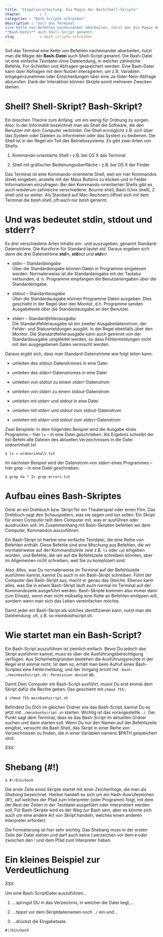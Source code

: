 ```yaml
---
title: "Stapelverarbeitung: Die Magie der Bash/Shell-Skripte"
chapter         : 3
categories : "Bash Scripte schreiben"
description : 'Soll das Terminal
eine Kette von Befehlen nacheinander abarbeiten, nutzt man die Magie der
**Bash-Datei** auch Shell-Script genannt.'
slug            : bash-scripte-schreiben
---
```

Soll das Terminal eine Kette von Befehlen nacheinander abarbeiten, nutzt
man die Magie der **Bash-Datei** auch Shell-Script genannt. Die
Bash-Datei ist eine einfache Textdatei ohne Dateiendung, in welcher
zahlreiche Befehle, For-Schleifen und Abfragen gespeichert werden. Eine
Bash-Datei kann über Abfragen mit dem Nutzer interagieren, um z.B.
Variablen entgegenzunehmen oder Entscheidungen über eine
Ja-Oder-Nein-Abfrage abzurufen. Dank der Interaktion können Skripte
somit mehreren Zwecken dienen.
<!--more-->

# Shell? Shell-Skript? Bash-Skript?

Ein bisschen Theorie zum Anfang, um ein wenig für Ordnung zu sorgen.
Also: In der Informatik bezeichnet man als Shell die Software, die den
Benutzer mit dem Computer verbindet. Die Shell ermöglicht z.B. sich über
das System oder Dateien zu informieren oder das System zu bedienen. Die
Shell ist in der Regel ein Teil des Betriebssystems. Es gibt zwei Arten
von Shells:

1.  Kommando-orientierte Shell › z.B. bei OS X das Terminal

2.  Shell mit grafischer Bedienungsoberfläche › z.B. bei OS X der Finder

Das Terminal ist eine Kommando-orientierte Shell, weil wir hier
Kommandos direkt eingeben, anstelle mit der Maus Buttons zu klicken und
in Felder Informationen einzutragen. Bei den Kommando-orientierten
Shells gibt es auch wiederum zahlreiche verschiedene: Bourne shell, Bash
(Unix shell), Z shell und so weiter. Als Standard auf Mac-Rechnern
öffnet sich mit dem Terminal die *bash shell*, oft auch nur *bash*
genannt.

# Und was bedeutet stdin, stdout und stderr?

Es drei verschiedene Arten Inhalte ein- und auszugeben, genannt
Standard-Datenströme. Die Kurzform für Standard lautet *std*. Daraus
ergeben sich dann die drei Datenströme ***std**in*, ***std**out* und
***std**err*.

  - stdin – Standard*eingabe*  
    Über die Standardeingabe können Daten in Programme eingelesen
    werden. Normalerweise ist die Standardeingabe mit der Tastatur
    verbunden, d. h. Programme empfangen die Benutzereingaben über die
    Standardeingabe.

  - stdout – Standard*ausgabe*  
    Über die Standardausgabe können Programme Daten ausgeben. Dies
    geschieht in der Regel über den Monitor, d.h. Programme senden
    Ausgabetexte über die Standardausgabe an den Benutzer.

  - stderr – Standard*fehlerausgabe*  
    Die Standardfehlerausgabe ist ein zweiter Ausgabedatenstrom, der
    Fehler- und Statusmeldungen ausgibt. In der Regel ebenfalls über den
    Monitor. Die Standardfehlerausgabe kann auch getrennt von der
    Standardausgabe umgeleitet werden, so dass Fehlermeldungen nicht mit
    den ausgegebenen Daten vermischt werden.

Daraus ergibt sich, dass man Standard-Datenströme wie folgt leiten kann:

  - umleiten des *stdout*-Datenstromes in eine Datei

  - umleiten des *stderr*-Datenstromes in eine Datei

  - umleiten von *stdout* zu einem *stderr*-Datenstrom

  - umleiten von *stderr* zu einem *stdout*-Datenstrom

  - umleiten mit *stderr* und *stdout* in eine Datei

  - umleiten mit *stderr* und *stdout* zum *stdout*-Datenstrom

  - umleiten mit *stderr* und *stdout* zum *stderr*-Datenstrom

Zwei Beispiele: In dem folgenden Beispiel wird die Ausgabe eines
Programms – hier `ls` – in eine Datei geschrieben. Als Ergebnis schreibt
der list-Befehl alle Dateien des aktuellen Verzeichnisses in die Datei
*ordnerinhalt.txt*

    $ ls > ordnerinhalt.txt

Im nächsten Beispiel wird der Datenstrom von *stderr* eines Programmes –
hier grep – in eine Datei geschrieben.

    $ grep da * 2> grep-errors.txt

# Aufbau eines Bash-Skriptes

Denk an ein Drehbuch bzw. Skript für ein Theaterspiel oder einen Film.
Das Drehbuch sagt den Schauspielern, was sie sagen und tun sollen. Ein
Skript für einen Computer teilt dem Computer mit, was er ausführen oder
ausdrucken soll. Im Zusammenhang mit Bash-Skripten befehlen wir dem
Computer, Kommandos auszuführen.

Ein Bash-Skript ist hierbei eine einfache Textdatei, die eine Reihe von
Befehlen enthält. Diese Befehle sind eine Mischung aus Befehlen, die wir
normalerweise auf der Kommandozeile (wie z.B. `ls` oder `cp`) eingeben
würden, und Befehle, die wir auf die Befehlszeile schreiben könnten,
aber im Allgemeinen nicht schreiben, weil Sie zu kompliziert sind.

Also: Alles, was Du normalerweise im Terminal auf der Befehlszeile
ausführen kannst, kannst Du auch in ein Bash-Skript schreiben. Führt
der Computer das Bash-Skript aus, macht er genau das Gleiche. Ebenso
kann alles, was Sie in einem Bash-Skript läuft auch normal im Terminal
auf der Kommandozeile ausgeführt werden. Bash-Skripte kommen also immer
dann zum Einsatz, wenn man nicht mühselig eine Kette an Befehlen
eintippen will, sondern wenn man sich das Leben vereinfachen möchte.

Damit jeder ein Bash-Skript als solches identifizieren kann, nutzt man
die Dateiendung *.sh*, z.B. so *meinbashscript.sh*.

# Wie startet man ein Bash-Script?

Ein Bash-Script auszuführen ist ziemlich einfach. Bevor Du jedoch das
Skript ausführen kannst, muss es über die Ausführungsberechtigung
verfügen. Aus Sicherheitsgründen bestehen die Ausführungsrechte in der
Regel erst einmal nicht. Ist dem so, erhält man beim Aufruf eines
Bash-Scriptes eine Fehlermeldung, und der Vorgang bricht mit `-bash:
./meinbashscript.sh: Permission denied` ab.

Damit Dein Computer ein Bash-Script ausführt, musst Du erst einmal dem
Skript dafür die Rechte geben. Das geschieht mit `chmod 755`:

    $ chmod 755 meinbashscript.sh

Befindest Du Dich im gleichen Ordner wie das Bash-Script, kannst Du es
jetzt mit `./meinbashscript.sh` starten. Wichtig ist das vorangestellte
`./`. Der Punkt sagt dem Terminal, dass es das Bash-Script im aktuellen
Ordner suchen und dann starten soll. Wenn Du nur den Namen auf der
Befehlszeile eingibst, versucht die Bash Shell, das Skript in einer
Reihe von Verzeichnissen zu finden, die in einer Variablen namens $PATH
gespeichert sind.

XXX

# Shebang (\#\!)

    $ #!/bin/bash

Die erste Zeile eines Skripte startet mit einer Zeichenfolge, die man
als *Shebang* bezeichnet. Hierbei handelt es sich um ein
Hash-Ausrufezeichen (\#\!), auf welches der Pfad zum Interpreter (oder
Programm) folgt, mit dem der Rest der Zeilen in der Textdatei ausgeführt
oder interpretiert werden soll. Für Bash-Skripte wird es der Weg zur
Bash sein, aber es könnte sich auch um eine andere Art von Skript
handeln, welches einen anderen Interpreter erfordert.

Die Formatierung ist hier sehr wichtig. Das Shebang muss in der ersten
Zeile der Datei stehen und darf auch keine Leerzeichen vor dem `#` oder
zwischen den \! und dem Pfad zum Interpreter haben.

# Ein kleines Beispiel zur Verdeutlichung

XXX

Um eine Bash-ScriptDatei auszuführen…

1.  …springst DU in das Verzeichnis, in welcher die Datei liegt,…

2.  …tippst vor dem Skriptdateinamen noch `./` ein und…

3.  …drückst die Eingabetaste.

<!-- end list -->

    #!/bin/bash
